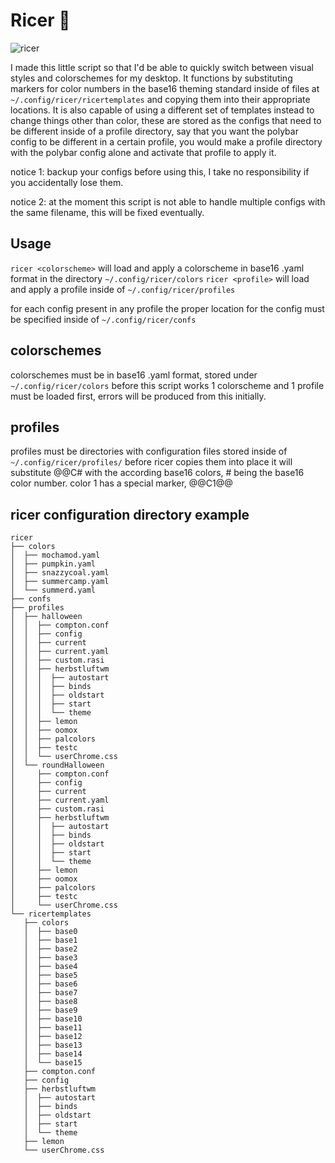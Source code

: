 # Ricer 🍚
![ricer](/ricer.gif)

I made this little script so that I'd be able to quickly switch between visual styles and colorschemes for my desktop.
It functions by substituting markers for color numbers in the base16 theming standard inside of files at `~/.config/ricer/ricertemplates` and copying them into their appropriate locations. It is also capable of using a different set of templates instead to change things other than color, these are stored as the configs that need to be different inside of a profile directory, say that you want the polybar config to be different in a certain profile, you would make a profile directory with the polybar config alone and activate that profile to apply it.

notice 1: backup your configs before using this, I take no responsibility if you accidentally lose them.

notice 2: at the moment this script is not able to handle multiple configs with the same filename, this will be fixed eventually.

## Usage

`ricer <colorscheme>` will load and apply a colorscheme in base16 .yaml format in the directory `~/.config/ricer/colors`
`ricer <profile>` will load and apply a profile inside of `~/.config/ricer/profiles`

for each config present in any profile the proper location for the config must be specified inside of `~/.config/ricer/confs` 

## colorschemes
colorschemes must be in base16 .yaml format, stored under `~/.config/ricer/colors`
before this script works 1 colorscheme and 1 profile must be loaded first, errors will be produced from this initially.

## profiles
profiles must be directories with configuration files stored inside of `~/.config/ricer/profiles/` 
before ricer copies them into place it will substitute @@C# with the according base16 colors, # being the base16 color number.
color 1 has a special marker, @@C1@@

## ricer configuration directory example
```
ricer
├── colors
│  ├── mochamod.yaml
│  ├── pumpkin.yaml
│  ├── snazzycoal.yaml
│  ├── summercamp.yaml
│  └── summerd.yaml
├── confs
├── profiles
│  ├── halloween
│  │  ├── compton.conf
│  │  ├── config
│  │  ├── current
│  │  ├── current.yaml
│  │  ├── custom.rasi
│  │  ├── herbstluftwm
│  │  │  ├── autostart
│  │  │  ├── binds
│  │  │  ├── oldstart
│  │  │  ├── start
│  │  │  └── theme
│  │  ├── lemon
│  │  ├── oomox
│  │  ├── palcolors
│  │  ├── testc
│  │  └── userChrome.css
│  └── roundHalloween
│     ├── compton.conf
│     ├── config
│     ├── current
│     ├── current.yaml
│     ├── custom.rasi
│     ├── herbstluftwm
│     │  ├── autostart
│     │  ├── binds
│     │  ├── oldstart
│     │  ├── start
│     │  └── theme
│     ├── lemon
│     ├── oomox
│     ├── palcolors
│     ├── testc
│     └── userChrome.css
└── ricertemplates
   ├── colors
   │  ├── base0
   │  ├── base1
   │  ├── base2
   │  ├── base3
   │  ├── base4
   │  ├── base5
   │  ├── base6
   │  ├── base7
   │  ├── base8
   │  ├── base9
   │  ├── base10
   │  ├── base11
   │  ├── base12
   │  ├── base13
   │  ├── base14
   │  └── base15
   ├── compton.conf
   ├── config
   ├── herbstluftwm
   │  ├── autostart
   │  ├── binds
   │  ├── oldstart
   │  ├── start
   │  └── theme
   ├── lemon
   └── userChrome.css
   ``` 
